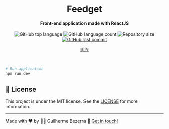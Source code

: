 <h1 align="center">
    <br>
    Feedget
</h1>

<h4 align="center">
  Front-end application made with ReactJS
</h4>

<p align="center">
  <img alt="GitHub top language" src="https://img.shields.io/github/languages/top/gbdsantos/reactjs-rocketseat-nlw-return.svg">

  <img alt="GitHub language count" src="https://img.shields.io/github/languages/count/gbdsantos/reactjs-rocketseat-nlw-return.svg">

  <img alt="Repository size" src="https://img.shields.io/github/repo-size/gbdsantos/reactjs-rocketseat-nlw-return.svg">

  <a href="https://github.com/gbdsantos/reactjs-rocketseat-nlw-return/commits/master">
    <img alt="GitHub last commit" src="https://img.shields.io/github/last-commit/gbdsantos/reactjs-rocketseat-nlw-return.svg">
  </a>
</p>

<p align="center">
  <a href="https://github.com/gbdsantos/react-js-rocketseat-nlw-return/blob/master/README-PT-BR.md">
    🇧🇷
  </a>
</p>

<br />

```Bash
# Run application
npm run dev
```

## :memo: License
This project is under the MIT license. See the [LICENSE](https://github.com/gbdsantos/nodejs-rocketseat-nlw-return/blob/master/LICENSE) for more information.

---
Made with ♥ by :man_astronaut: Guilherme Bezerra :wave: [Get in touch!](https://www.linkedin.com/in/gbdsantos/)